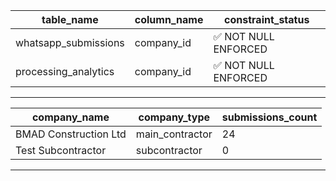 | table_name           | column_name | constraint_status   |
| -------------------- | ----------- | ------------------- |
| whatsapp_submissions | company_id  | ✅ NOT NULL ENFORCED |
| processing_analytics | company_id  | ✅ NOT NULL ENFORCED |

*****************

| company_name          | company_type    | submissions_count |
| --------------------- | --------------- | ----------------- |
| BMAD Construction Ltd | main_contractor | 24                |
| Test Subcontractor    | subcontractor   | 0                 |

*************